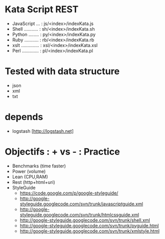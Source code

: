 Kata Script REST
================
  - JavaScript ... : js/\<index\>/indexKata.js
  - Shell ........... : sh/\<index\>/indexKata.sh
  - Python ........ : py/\<index\>/indexKata.py
  - Ruby ........... : rb/\<index\>/indexKata.rb
  - xslt .............. : xsl/\<index\>/indexKata.xsl
  - Perl ............. : pl/\<index\>/indexKata.pl

Tested with data structure
==========================
  - json
  - xml
  - txt

depends
==========================
  - logstash [http://logstash.net]

Objectifs : + vs - : Practice 
=============================
  - Benchmarks  (time faster)
  - Power       (volume)
  - Lean        (CPU,RAM)
  - Rest        (http+html+uri)
  - StyleGuide
    - https://code.google.com/p/google-styleguide/
    - http://google-styleguide.googlecode.com/svn/trunk/javascriptguide.xml
    - http://google-styleguide.googlecode.com/svn/trunk/htmlcssguide.xml
    - http://google-styleguide.googlecode.com/svn/trunk/shell.xml
    - http://google-styleguide.googlecode.com/svn/trunk/pyguide.html
    - http://google-styleguide.googlecode.com/svn/trunk/xmlstyle.html
